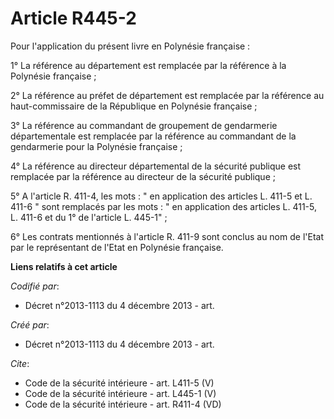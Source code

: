 # Article R445-2

Pour l'application du présent livre en Polynésie française : 

1° La référence au département est remplacée par la référence à la Polynésie française ; 

2° La référence au préfet de département est remplacée par la référence au haut-commissaire de la République en Polynésie
française ; 

3° La référence au commandant de groupement de gendarmerie départementale est remplacée par la référence au commandant de la
gendarmerie pour la Polynésie française ; 

4° La référence au directeur départemental de la sécurité publique est remplacée par la référence au directeur de la sécurité
publique ; 

5° A l'article R. 411-4, les mots : " en application des articles L. 411-5 et L. 411-6 " sont remplacés par les mots : " en
application des articles L. 411-5, L. 411-6 et du 1° de l'article L. 445-1" ; 

6° Les contrats mentionnés à l'article R. 411-9 sont conclus au nom de l'Etat par le représentant de l'Etat en Polynésie
française.

**Liens relatifs à cet article**

_Codifié par_:

  - Décret n°2013-1113 du 4 décembre 2013 - art.

_Créé par_:

  - Décret n°2013-1113 du 4 décembre 2013 - art.

_Cite_:

  - Code de la sécurité intérieure - art. L411-5 (V)
  - Code de la sécurité intérieure - art. L445-1 (V)
  - Code de la sécurité intérieure - art. R411-4 (VD)
